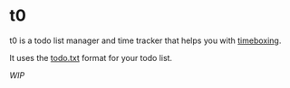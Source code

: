 # t0

t0 is a todo list manager and time tracker that helps you with [timeboxing](https://en.wikipedia.org/wiki/Timeboxing).

It uses the [todo.txt](http://todotxt.org/) format for your todo list.

*WIP*
